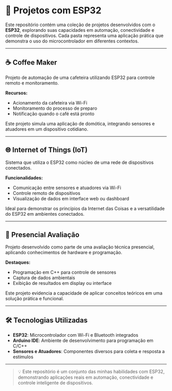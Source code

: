 # 🚀 Projetos com ESP32

Este repositório contém uma coleção de projetos desenvolvidos com o **ESP32**, explorando suas capacidades em automação, conectividade e controle de dispositivos. Cada pasta representa uma aplicação prática que demonstra o uso do microcontrolador em diferentes contextos.

---

## ☕ Coffee Maker

Projeto de automação de uma cafeteira utilizando ESP32 para controle remoto e monitoramento.

**Recursos:**
- Acionamento da cafeteira via Wi-Fi
- Monitoramento do processo de preparo
- Notificação quando o café está pronto

Este projeto simula uma aplicação de domótica, integrando sensores e atuadores em um dispositivo cotidiano.

---

## 🌐 Internet of Things (IoT)

Sistema que utiliza o ESP32 como núcleo de uma rede de dispositivos conectados.

**Funcionalidades:**
- Comunicação entre sensores e atuadores via Wi-Fi
- Controle remoto de dispositivos
- Visualização de dados em interface web ou dashboard

Ideal para demonstrar os princípios da Internet das Coisas e a versatilidade do ESP32 em ambientes conectados.

---

## 📝 Presencial Avaliação

Projeto desenvolvido como parte de uma avaliação técnica presencial, aplicando conhecimentos de hardware e programação.

**Destaques:**
- Programação em C++ para controle de sensores
- Captura de dados ambientais
- Exibição de resultados em display ou interface

Este projeto evidencia a capacidade de aplicar conceitos teóricos em uma solução prática e funcional.

---

## 🛠️ Tecnologias Utilizadas

- **ESP32**: Microcontrolador com Wi-Fi e Bluetooth integrados
- **Arduino IDE**: Ambiente de desenvolvimento para programação em C/C++
- **Sensores e Atuadores**: Componentes diversos para coleta e resposta a estímulos

---

> 💡 Este repositório é um conjunto das minhas habilidades com ESP32, demonstrando aplicações reais em automação, conectividade e controle inteligente de dispositivos.
